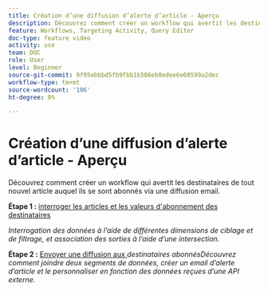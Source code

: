 ```yaml
---
title: Création d’une diffusion d’alerte d’article - Aperçu
description: Découvrez comment créer un workflow qui avertit les destinataires de tout nouvel article auquel ils se sont abonnés via une diffusion email.
feature: Workflows, Targeting Activity, Query Editor
doc-type: feature video
activity: use
team: DOC
role: User
level: Beginner
source-git-commit: 9f95ebbbd5fb9fbb1b586eb8edee6e68599a2dec
workflow-type: tm+mt
source-wordcount: '106'
ht-degree: 0%

---
```


# Création d’une diffusion d’alerte d’article - Aperçu

Découvrez comment créer un workflow qui avertit les destinataires de tout nouvel article auquel ils se sont abonnés via une diffusion email.

**Étape 1 :** [interroger les articles et les valeurs d&#39;abonnement des destinataires](/help/tutorial-use-soap-apis/query-articles-and-recipient-subscription-values.md)

*Interrogation des données à l’aide de différentes dimensions de ciblage et de filtrage, et association des sorties à l’aide d’une intersection.*

**Étape 2 :** [Envoyer une diffusion aux ](/help/tutorial-use-soap-apis/send-delivery-to-subscribed-recipients.md)
*destinataires abonnésDécouvrez comment joindre deux segments de données, créer un email d’alerte d’article et le personnaliser en fonction des données reçues d’une API externe.*
